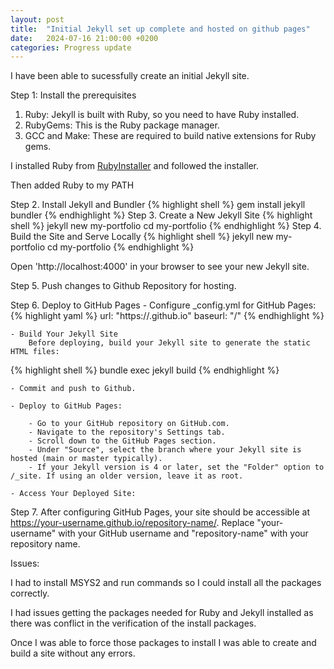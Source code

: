 ```yaml
---
layout: post
title:  "Initial Jekyll set up complete and hosted on github pages"
date:   2024-07-16 21:00:00 +0200
categories: Progress update
---
```

I have been able to sucessfully create an initial Jekyll site.

Step 1: Install the prerequisites
1. Ruby: Jekyll is built with Ruby, so you need to have Ruby installed. 
2. RubyGems: This is the Ruby package manager.
3. GCC and Make: These are required to build native extensions for Ruby gems.

I installed Ruby from [RubyInstaller](https://rubyinstaller.org/) and followed the installer.

Then added Ruby to my PATH

Step 2. Install Jekyll and Bundler
{% highlight shell %}
	gem install jekyll bundler
{% endhighlight %}
Step 3. Create a New Jekyll Site
{% highlight shell %}
	jekyll new my-portfolio
	cd my-portfolio
{% endhighlight %}
Step 4. Build the Site and Serve Locally
{% highlight shell %}
	jekyll new my-portfolio
	cd my-portfolio
{% endhighlight %}

Open 'http://localhost:4000' in your browser to see your new Jekyll site.

Step 5. Push changes to Github Repository for hosting.

Step 6. Deploy to GitHub Pages
	- Configure _config.yml for GitHub Pages:
{% highlight yaml %}
url: "https://<username>.github.io"
baseurl: "/<repository>" 
{% endhighlight %}

	- Build Your Jekyll Site
		Before deploying, build your Jekyll site to generate the static HTML files:
{% highlight shell %}
	bundle exec jekyll build
{% endhighlight %}

	- Commit and push to Github.

	- Deploy to GitHub Pages:

		- Go to your GitHub repository on GitHub.com.
		- Navigate to the repository's Settings tab.
		- Scroll down to the GitHub Pages section.
		- Under "Source", select the branch where your Jekyll site is hosted (main or master typically).
		- If your Jekyll version is 4 or later, set the "Folder" option to /_site. If using an older version, leave it as root.

	- Access Your Deployed Site:

Step 7. After configuring GitHub Pages, your site should be accessible at https://your-username.github.io/repository-name/. Replace "your-username" with your GitHub username and "repository-name" with your repository name.



Issues:

I had to install MSYS2 and run commands so I could install all the packages correctly.

I had issues getting the packages needed for Ruby and Jekyll installed as there was conflict in the verification of the install packages.

Once I was able to force those packages to install I was able to create and build a site without any errors.

